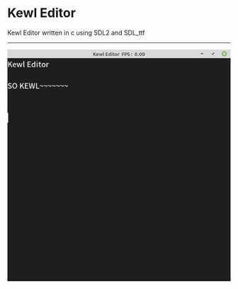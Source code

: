 # Kewl Editor

Kewl Editor written in c using SDL2 and SDL_ttf
____
![Alt text](./screenshot.png?raw=true "screenshot")
